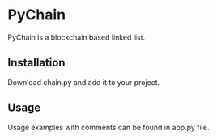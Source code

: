 # PyChain

PyChain is a blockchain based linked list. 

## Installation

Download chain.py and add it to your project.

## Usage 

Usage examples with comments can be found in app.py file. 